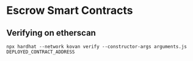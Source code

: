 # Escrow Smart Contracts

## Verifying on etherscan

```
npx hardhat --network kovan verify --constructor-args arguments.js DEPLOYED_CONTRACT_ADDRESS
```